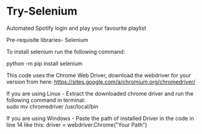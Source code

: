 # Try-Selenium
Automated Spotify login and play your favourite playlist 

Pre-requisite libraries-
  Selenium
  
To install selenium run the following command:

python -m pip install selenium

This code uses the Chrome Web Driver, download the webdriver for your version from here:
https://sites.google.com/a/chromium.org/chromedriver/

If you are using Linux -
  Extract the downloaded chrome driver and run the following command in terminal:  
  sudo mv chromedriver /usr/local/bin
  
If you are using Windows - 
  Paste the path of installed Driver in the code in line 14 like this:
  driver = webdriver.Chrome("Your Path")
